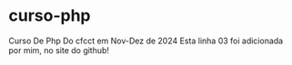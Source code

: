 # curso-php
Curso De Php Do cfcct em Nov-Dez de 2024
Esta linha 03 foi adicionada por mim, no site do github!
